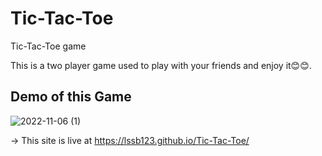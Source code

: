 # Tic-Tac-Toe
Tic-Tac-Toe game

This is a two player game used to play with your friends and enjoy it😊😊.

## Demo of this Game

![2022-11-06 (1)](https://user-images.githubusercontent.com/109075436/200153960-20974d06-e9ff-468f-b3fb-0fd5929d62d6.png)


-> This site is live at https://lssb123.github.io/Tic-Tac-Toe/
